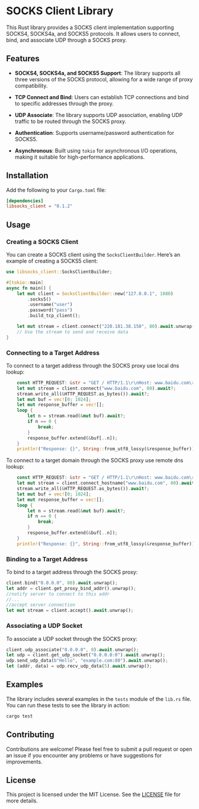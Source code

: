 # SOCKS Client Library

This Rust library provides a SOCKS client implementation supporting SOCKS4, SOCKS4a, and SOCKS5 protocols. It allows users to connect, bind, and associate UDP through a SOCKS proxy.

## Features

+   **SOCKS4, SOCKS4a, and SOCKS5 Support**: The library supports all three versions of the SOCKS protocol, allowing for a wide range of proxy compatibility.
    
+   **TCP Connect and Bind**: Users can establish TCP connections and bind to specific addresses through the proxy.
    
+   **UDP Associate**: The library supports UDP association, enabling UDP traffic to be routed through the SOCKS proxy.
    
+   **Authentication**: Supports username/password authentication for SOCKS5.
    
+   **Asynchronous**: Built using `tokio` for asynchronous I/O operations, making it suitable for high-performance applications.
    

## Installation

Add the following to your `Cargo.toml` file:


```toml
[dependencies]
libsocks_client = "0.1.2"
```

## Usage

### Creating a SOCKS Client

You can create a SOCKS client using the `SocksClientBuilder`. Here’s an example of creating a SOCKS5 client:

```rust
use libsocks_client::SocksClientBuilder;

#[tokio::main]
async fn main() {
    let mut client = SocksClientBuilder::new("127.0.0.1", 1080)
        .socks5()
        .username("user")
        .password("pass")
        .build_tcp_client();

    let mut stream = client.connect("220.181.38.150", 80).await.unwrap();
    // Use the stream to send and receive data
}
```

### Connecting to a Target Address

To connect to a target address through the SOCKS proxy use local dns lookup:

```rust
    const HTTP_REQUEST: &str = "GET / HTTP/1.1\r\nHost: www.baidu.com\r\nConnection: close\r\n\r\n";
    let mut stream = client.connect("www.baidu.com", 80).await?;
    stream.write_all(&HTTP_REQUEST.as_bytes()).await?;
    let mut buf = vec![0; 1024];
    let mut response_buffer = vec![];
    loop {
        let n = stream.read(&mut buf).await?;
        if n == 0 {
            break;
        }
        response_buffer.extend(&buf[..n]);
    }
    println!("Response: {}", String::from_utf8_lossy(&response_buffer));
```

To connect to a target domain through the SOCKS proxy use remote dns lookup:

```rust
    const HTTP_REQUEST: &str = "GET / HTTP/1.1\r\nHost: www.baidu.com\r\nConnection: close\r\n\r\n";
    let mut stream = client.connect_hostname("www.baidu.com", 80).await?;
    stream.write_all(&HTTP_REQUEST.as_bytes()).await?;
    let mut buf = vec![0; 1024];
    let mut response_buffer = vec![];
    loop {
        let n = stream.read(&mut buf).await?;
        if n == 0 {
            break;
        }
        response_buffer.extend(&buf[..n]);
    }
    println!("Response: {}", String::from_utf8_lossy(&response_buffer));
```

### Binding to a Target Address

To bind to a target address through the SOCKS proxy:

```rust
client.bind("0.0.0.0", 80).await.unwrap();
let addr = client.get_proxy_bind_addr().unwrap();
//notify server to connect to this addr
//...
//accept server connection
let mut stream = client.accept().await.unwrap();
```

### Associating a UDP Socket

To associate a UDP socket through the SOCKS proxy:

```rust
client.udp_associate("0.0.0.0", 0).await.unwrap();
let udp = client.get_udp_socket("0.0.0.0:0").await.unwrap();
udp.send_udp_data(b"Hello", "example.com:80").await.unwrap();
let (addr, data) = udp.recv_udp_data(5).await.unwrap();
```

## Examples

The library includes several examples in the `tests` module of the `lib.rs` file. You can run these tests to see the library in action:

```sh
cargo test
```

## Contributing

Contributions are welcome! Please feel free to submit a pull request or open an issue if you encounter any problems or have suggestions for improvements.

## License

This project is licensed under the MIT License. See the [LICENSE](https://github.com/sujiacong/libsocks_client/blob/main/LICENSE) file for more details.

